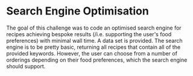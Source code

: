 # Search Engine Optimisation

The goal of this challenge was to code an optimised search engine for recipes achieving bespoke results (/i.e. supporting the user's food preferences) with minimal wall time. A data set is provided. The search engine is to be pretty basic, returning all recipes that contain all of the provided keywords. However, the user can choose from a number of orderings depending on their food preferences, which the search engine should support.
